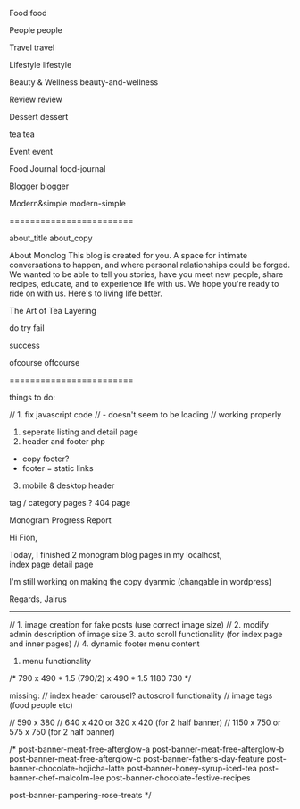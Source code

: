 








<!--
    ____    _  _____ _____ ____  ___  ______   __
   / ___|  / \|_   _| ____/ ___|/ _ \|  _ \ \ / /
  | |     / _ \ | | |  _|| |  _| | | | |_) \ V /
  | |___ / ___ \| | | |__| |_| | |_| |  _ < | |
   \____/_/   \_\_| |_____\____|\___/|_| \_\|_|

-->


Food
food

People
people

Travel
travel

Lifestyle
lifestyle

Beauty & Wellness
beauty-and-wellness


<!--
   _____  _    ____ ____
  |_   _|/ \  / ___/ ___|
    | | / _ \| |  _\___ \
    | |/ ___ \ |_| |___) |
    |_/_/   \_\____|____/

-->

Review
review

Dessert
dessert

tea
tea

Event
event

Food Journal
food-journal

Blogger
blogger

Modern&simple
modern-simple



========================


about_title
about_copy

About Monolog
This blog is created for you. A space for intimate conversations to happen, and where personal relationships could be forged. We wanted to be able to tell you stories, have you meet new people, share recipes, educate, and to experience life with us. We hope you're ready to ride on with us. Here's to living life better.














The Art of Tea Layering



do
try
fail

success


ofcourse
offcourse



========================

things to do:



// 1. fix javascript code
   // - doesn't seem to be loading // working properly


1. seperate listing and detail page
2. header and footer php
 - copy footer?
 - footer = static links

3. mobile & desktop header

tag / category pages ?
404 page









<!--
   _____ __  __    _    ___ _
  | ____|  \/  |  / \  |_ _| |
  |  _| | |\/| | / _ \  | || |
  | |___| |  | |/ ___ \ | || |___
  |_____|_|  |_/_/   \_\___|_____|

-->



Monogram Progress Report

Hi Fion,

Today, I finished 2 monogram blog pages in my localhost,  
 index page
 detail page

I'm still working on making the copy dyanmic (changable in wordpress)

Regards,
Jairus

-------------------


<!--
                       _   _
    ___ _ __ ___  __ _| |_(_) ___  _ __
   / __| '__/ _ \/ _` | __| |/ _ \| '_ \
  | (__| | |  __/ (_| | |_| | (_) | | | |
   \___|_|  \___|\__,_|\__|_|\___/|_| |_|

-->



// 1. image creation for fake posts (use correct image size)
// 2. modify admin description of image size
3. auto scroll functionality (for index page and inner pages)
// 4. dynamic footer menu content



<!--
   ____  _____ _   _ ____ ___ _   _  ____
  |  _ \| ____| \ | |  _ \_ _| \ | |/ ___|
  | |_) |  _| |  \| | | | | ||  \| | |  _
  |  __/| |___| |\  | |_| | || |\  | |_| |
  |_|   |_____|_| \_|____/___|_| \_|\____|

-->

1. menu functionality







/*
790 x 490 * 1.5
(790/2) x 490 * 1.5
1180
730
*/



missing:
// index header carousel?
autoscroll functionality
// image tags (food people etc)




// 590 x 380
// 640 x 420 or 320 x 420 (for 2 half banner)
// 1150 x 750 or 575 x 750 (for 2 half banner)

/*
post-banner-meat-free-afterglow-a
post-banner-meat-free-afterglow-b
post-banner-meat-free-afterglow-c
post-banner-fathers-day-feature
post-banner-chocolate-hojicha-latte
post-banner-honey-syrup-iced-tea
post-banner-chef-malcolm-lee
post-banner-chocolate-festive-recipes

post-banner-pampering-rose-treats
*/